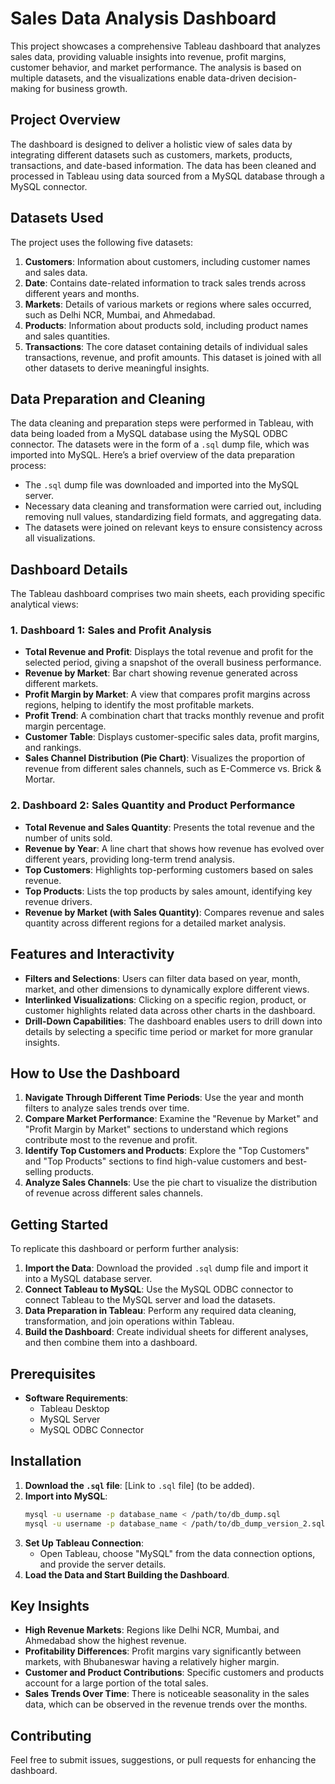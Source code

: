 
# Sales Data Analysis Dashboard

This project showcases a comprehensive Tableau dashboard that analyzes sales data, providing valuable insights into revenue, profit margins, customer behavior, and market performance. The analysis is based on multiple datasets, and the visualizations enable data-driven decision-making for business growth.

## Project Overview

The dashboard is designed to deliver a holistic view of sales data by integrating different datasets such as customers, markets, products, transactions, and date-based information. The data has been cleaned and processed in Tableau using data sourced from a MySQL database through a MySQL connector.

## Datasets Used

The project uses the following five datasets:
1. **Customers**: Information about customers, including customer names and sales data.
2. **Date**: Contains date-related information to track sales trends across different years and months.
3. **Markets**: Details of various markets or regions where sales occurred, such as Delhi NCR, Mumbai, and Ahmedabad.
4. **Products**: Information about products sold, including product names and sales quantities.
5. **Transactions**: The core dataset containing details of individual sales transactions, revenue, and profit amounts. This dataset is joined with all other datasets to derive meaningful insights.

## Data Preparation and Cleaning

The data cleaning and preparation steps were performed in Tableau, with data being loaded from a MySQL database using the MySQL ODBC connector. The datasets were in the form of a `.sql` dump file, which was imported into MySQL. Here’s a brief overview of the data preparation process:
- The `.sql` dump file was downloaded and imported into the MySQL server.
- Necessary data cleaning and transformation were carried out, including removing null values, standardizing field formats, and aggregating data.
- The datasets were joined on relevant keys to ensure consistency across all visualizations.

## Dashboard Details

The Tableau dashboard comprises two main sheets, each providing specific analytical views:

### 1. Dashboard 1: Sales and Profit Analysis
- **Total Revenue and Profit**: Displays the total revenue and profit for the selected period, giving a snapshot of the overall business performance.
- **Revenue by Market**: Bar chart showing revenue generated across different markets.
- **Profit Margin by Market**: A view that compares profit margins across regions, helping to identify the most profitable markets.
- **Profit Trend**: A combination chart that tracks monthly revenue and profit margin percentage.
- **Customer Table**: Displays customer-specific sales data, profit margins, and rankings.
- **Sales Channel Distribution (Pie Chart)**: Visualizes the proportion of revenue from different sales channels, such as E-Commerce vs. Brick & Mortar.

### 2. Dashboard 2: Sales Quantity and Product Performance
- **Total Revenue and Sales Quantity**: Presents the total revenue and the number of units sold.
- **Revenue by Year**: A line chart that shows how revenue has evolved over different years, providing long-term trend analysis.
- **Top Customers**: Highlights top-performing customers based on sales revenue.
- **Top Products**: Lists the top products by sales amount, identifying key revenue drivers.
- **Revenue by Market (with Sales Quantity)**: Compares revenue and sales quantity across different regions for a detailed market analysis.

## Features and Interactivity

- **Filters and Selections**: Users can filter data based on year, month, market, and other dimensions to dynamically explore different views.
- **Interlinked Visualizations**: Clicking on a specific region, product, or customer highlights related data across other charts in the dashboard.
- **Drill-Down Capabilities**: The dashboard enables users to drill down into details by selecting a specific time period or market for more granular insights.

## How to Use the Dashboard

1. **Navigate Through Different Time Periods**: Use the year and month filters to analyze sales trends over time.
2. **Compare Market Performance**: Examine the "Revenue by Market" and "Profit Margin by Market" sections to understand which regions contribute most to the revenue and profit.
3. **Identify Top Customers and Products**: Explore the "Top Customers" and "Top Products" sections to find high-value customers and best-selling products.
4. **Analyze Sales Channels**: Use the pie chart to visualize the distribution of revenue across different sales channels.

## Getting Started

To replicate this dashboard or perform further analysis:
1. **Import the Data**: Download the provided `.sql` dump file and import it into a MySQL database server.
2. **Connect Tableau to MySQL**: Use the MySQL ODBC connector to connect Tableau to the MySQL server and load the datasets.
3. **Data Preparation in Tableau**: Perform any required data cleaning, transformation, and join operations within Tableau.
4. **Build the Dashboard**: Create individual sheets for different analyses, and then combine them into a dashboard.

## Prerequisites

- **Software Requirements**:
  - Tableau Desktop
  - MySQL Server
  - MySQL ODBC Connector

## Installation

1. **Download the `.sql` file**: [Link to `.sql` file] (to be added).
2. **Import into MySQL**:
   ```bash
   mysql -u username -p database_name < /path/to/db_dump.sql
   mysql -u username -p database_name < /path/to/db_dump_version_2.sql
   ```
3. **Set Up Tableau Connection**:
   - Open Tableau, choose "MySQL" from the data connection options, and provide the server details.
4. **Load the Data and Start Building the Dashboard**.

## Key Insights

- **High Revenue Markets**: Regions like Delhi NCR, Mumbai, and Ahmedabad show the highest revenue.
- **Profitability Differences**: Profit margins vary significantly between markets, with Bhubaneswar having a relatively higher margin.
- **Customer and Product Contributions**: Specific customers and products account for a large portion of the total sales.
- **Sales Trends Over Time**: There is noticeable seasonality in the sales data, which can be observed in the revenue trends over the months.

## Contributing

Feel free to submit issues, suggestions, or pull requests for enhancing the dashboard.


